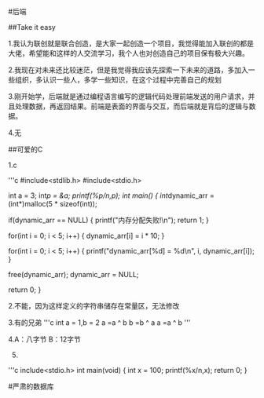 #后端

##Take it easy

1.我认为联创就是联合创造，是大家一起创造一个项目，我觉得能加入联创的都是大佬，希望能和这样的人交流学习，我个人也对创造自己的项目保有极大兴趣。

2.我现在对未来还比较迷茫，但是我觉得我应该先探索一下未来的道路，多加入一些组织，多认识一些人，多学一些知识，在这个过程中完善自己的规划

3.刚开始学，后端就是通过编程语言编写的逻辑代码处理前端发送的用户请求，并且处理数据，再返回结果。前端是表面的界面与交互，而后端就是背后的逻辑与数据。

4.无

##可爱的C

1.c

'''c
#include<stdlib.h>
#include<stdio.h>

int a = 3;
int*p = &a;
printf(%p/n,p);
int main() {
    int*dynamic_arr = (int*)malloc(5 * sizeof(int));
    
   if(dynamic_arr == NULL) {
        printf("内存分配失败!\n");
        return 1;
    }
    
  for(int i = 0; i < 5; i++) {
        dynamic_arr[i] = i * 10;
    }
    
  
  for(int i = 0; i < 5; i++) {
        printf("dynamic_arr[%d] = %d\n", i, dynamic_arr[i]);
    }
    
    
  free(dynamic_arr);
    dynamic_arr = NULL;  
    
  return 0;
}

2.不能，因为这样定义的字符串储存在常量区，无法修改

3.有的兄弟
'''c
int a = 1,b = 2
a =a ^ b
b =b ^ a
a =a ^ b
'''

4.A：八字节
 B：12字节

5.
'''c
include<stdio.h>
int main(void)
{
 int x = 100;
 printf(%x/n,x);
return 0;
}

#严肃的数据库




